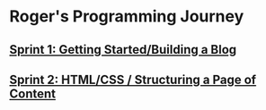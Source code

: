# Roger's Programming Journey

## [Sprint 1: Getting Started/Building a Blog](sprint01.md)

## [Sprint 2: HTML/CSS / Structuring a Page of Content](sprint02.md)